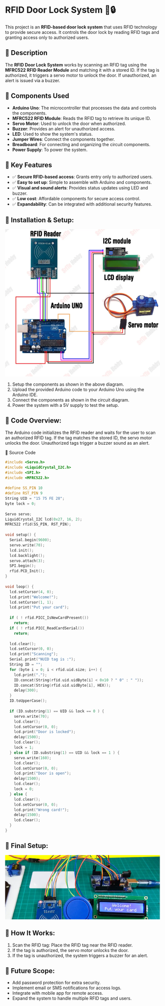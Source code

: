 # RFID Door Lock System 🚪🔒
This project is an **RFID-based door lock system** that uses RFID technology to provide secure access. It controls the door lock by reading RFID tags and granting access only to authorized users.

## 🔹 Description
The **RFID Door Lock System** works by scanning an RFID tag using the **MFRC522 RFID Reader Module** and matching it with a stored ID. If the tag is authorized, it triggers a servo motor to unlock the door. If unauthorized, an alert is issued via a buzzer.

## 🔹 Components Used
- **Arduino Uno**: The microcontroller that processes the data and controls the components.
- **MFRC522 RFID Module**: Reads the RFID tag to retrieve its unique ID.
- **Servo Motor**: Used to unlock the door when authorized.
- **Buzzer**: Provides an alert for unauthorized access.
- **LED**: Used to show the system's status.
- **Jumper Wires**: Connect the components together.
- **Breadboard**: For connecting and organizing the circuit components.
- **Power Supply**: To power the system.

## 🔹 Key Features
- ✅ **Secure RFID-based access**: Grants entry only to authorized users.
- ✅ **Easy to set up**: Simple to assemble with Arduino and components.
- ✅ **Visual and sound alerts**: Provides status updates using LED and buzzer.
- ✅ **Low cost**: Affordable components for secure access control.
- ✅ **Expandability**: Can be integrated with additional security features.

## 🔹 Installation & Setup:
![Installation & Setup](rfid.png)
1. Setup the components as shown in the above diagram.
2. Upload the provided Arduino code to your Arduino Uno using the Arduino IDE.
3. Connect the components as shown in the circuit diagram.
4. Power the system with a 5V supply to test the setup.

## 🔹 Code Overview:
The Arduino code initializes the RFID reader and waits for the user to scan an authorized RFID tag. If the tag matches the stored ID, the servo motor unlocks the door. Unauthorized tags trigger a buzzer sound as an alert.

 🔹 Source Code
```cpp
#include <Servo.h>
#include <LiquidCrystal_I2C.h>
#include <SPI.h>
#include <MFRC522.h>

#define SS_PIN 10
#define RST_PIN 9
String UID = "15 75 FE 28";
byte lock = 0;

Servo servo;
LiquidCrystal_I2C lcd(0x27, 16, 2);
MFRC522 rfid(SS_PIN, RST_PIN);

void setup() {
  Serial.begin(9600);
  servo.write(70);
  lcd.init();
  lcd.backlight();
  servo.attach(3);
  SPI.begin();
  rfid.PCD_Init();
}

void loop() {
  lcd.setCursor(4, 0);
  lcd.print("Welcome!");
  lcd.setCursor(1, 1);
  lcd.print("Put your card");

  if ( ! rfid.PICC_IsNewCardPresent())
    return;
  if ( ! rfid.PICC_ReadCardSerial())
    return;

  lcd.clear();
  lcd.setCursor(0, 0);
  lcd.print("Scanning");
  Serial.print("NUID tag is :");
  String ID = "";
  for (byte i = 0; i < rfid.uid.size; i++) {
    lcd.print(".");
    ID.concat(String(rfid.uid.uidByte[i] < 0x10 ? " 0" : " "));
    ID.concat(String(rfid.uid.uidByte[i], HEX));
    delay(300);
  }
  ID.toUpperCase();

  if (ID.substring(1) == UID && lock == 0 ) {
    servo.write(70);
    lcd.clear();
    lcd.setCursor(0, 0);
    lcd.print("Door is locked");
    delay(1500);
    lcd.clear();
    lock = 1;
  } else if (ID.substring(1) == UID && lock == 1 ) {
    servo.write(160);
    lcd.clear();
    lcd.setCursor(0, 0);
    lcd.print("Door is open");
    delay(1500);
    lcd.clear();
    lock = 0;
  } else {
    lcd.clear();
    lcd.setCursor(0, 0);
    lcd.print("Wrong card!");
    delay(1500);
    lcd.clear();
  }
}
```

## 🔹 Final Setup:
![Final Setup](rfid_final.png)

## 🔹 How It Works:
   1. Scan the RFID tag: Place the RFID tag near the RFID reader.
   2. If the tag is authorized, the servo motor unlocks the door.
   3. If the tag is unauthorized, the system triggers a buzzer for an alert.

## 🔹 Future Scope:
 - Add password protection for extra security.
 - Implement email or SMS notifications for access logs.
 - Integrate with mobile app for remote access.
 - Expand the system to handle multiple RFID tags and users.

